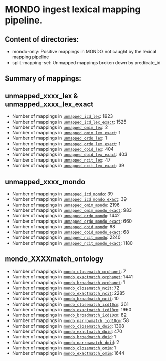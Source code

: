 # MONDO ingest lexical mapping pipeline.
## Content of directories:
* mondo-only: Positive mappings in MONDO not caught by the lexical mapping pipeline
* split-mapping-set: Unmapped mappings broken down by predicate_id
## Summary of mappings:
## unmapped_xxxx_lex & unmapped_xxxx_lex_exact
 * Number of mappings in [`unmapped_icd_lex`](mondo-only/unmapped_icd_lex.tsv): 1923
 * Number of mappings in [`unmapped_icd_lex_exact`](unmapped_icd_lex_exact.tsv): 1525
 * Number of mappings in [`unmapped_omim_lex`](mondo-only/unmapped_omim_lex.tsv): 2
 * Number of mappings in [`unmapped_omim_lex_exact`](unmapped_omim_lex_exact.tsv): 1
 * Number of mappings in [`unmapped_ordo_lex`](mondo-only/unmapped_ordo_lex.tsv): 1
 * Number of mappings in [`unmapped_ordo_lex_exact`](unmapped_ordo_lex_exact.tsv): 1
 * Number of mappings in [`unmapped_doid_lex`](mondo-only/unmapped_doid_lex.tsv): 404
 * Number of mappings in [`unmapped_doid_lex_exact`](unmapped_doid_lex_exact.tsv): 403
 * Number of mappings in [`unmapped_ncit_lex`](mondo-only/unmapped_ncit_lex.tsv): 47
 * Number of mappings in [`unmapped_ncit_lex_exact`](unmapped_ncit_lex_exact.tsv): 39
## unmapped_xxxx_mondo
 * Number of mappings in [`unmapped_icd_mondo`](mondo-only/unmapped_icd_mondo.tsv): 39
 * Number of mappings in [`unmapped_icd_mondo_exact`](unmapped_icd_mondo_exact.tsv): 39
 * Number of mappings in [`unmapped_omim_mondo`](mondo-only/unmapped_omim_mondo.tsv): 2196
 * Number of mappings in [`unmapped_omim_mondo_exact`](unmapped_omim_mondo_exact.tsv): 983
 * Number of mappings in [`unmapped_ordo_mondo`](mondo-only/unmapped_ordo_mondo.tsv): 1442
 * Number of mappings in [`unmapped_ordo_mondo_exact`](unmapped_ordo_mondo_exact.tsv): 660
 * Number of mappings in [`unmapped_doid_mondo`](mondo-only/unmapped_doid_mondo.tsv): 68
 * Number of mappings in [`unmapped_doid_mondo_exact`](unmapped_doid_mondo_exact.tsv): 68
 * Number of mappings in [`unmapped_ncit_mondo`](mondo-only/unmapped_ncit_mondo.tsv): 2240
 * Number of mappings in [`unmapped_ncit_mondo_exact`](unmapped_ncit_mondo_exact.tsv): 1180
## mondo_XXXXmatch_ontology
 * Number of mappings in [`mondo_closematch_orphanet`](split-mapping-set/mondo_closematch_orphanet.tsv): 7
 * Number of mappings in [`mondo_exactmatch_orphanet`](split-mapping-set/mondo_exactmatch_orphanet.tsv): 1441
 * Number of mappings in [`mondo_broadmatch_orphanet`](split-mapping-set/mondo_broadmatch_orphanet.tsv): 1
 * Number of mappings in [`mondo_closematch_ncit`](split-mapping-set/mondo_closematch_ncit.tsv): 72
 * Number of mappings in [`mondo_exactmatch_ncit`](split-mapping-set/mondo_exactmatch_ncit.tsv): 2285
 * Number of mappings in [`mondo_broadmatch_ncit`](split-mapping-set/mondo_broadmatch_ncit.tsv): 10
 * Number of mappings in [`mondo_closematch_icd10cm`](split-mapping-set/mondo_closematch_icd10cm.tsv): 361
 * Number of mappings in [`mondo_exactmatch_icd10cm`](split-mapping-set/mondo_exactmatch_icd10cm.tsv): 1960
 * Number of mappings in [`mondo_broadmatch_icd10cm`](split-mapping-set/mondo_broadmatch_icd10cm.tsv): 82
 * Number of mappings in [`mondo_narrowmatch_icd10cm`](split-mapping-set/mondo_narrowmatch_icd10cm.tsv): 58
 * Number of mappings in [`mondo_closematch_doid`](split-mapping-set/mondo_closematch_doid.tsv): 1308
 * Number of mappings in [`mondo_exactmatch_doid`](split-mapping-set/mondo_exactmatch_doid.tsv): 470
 * Number of mappings in [`mondo_broadmatch_doid`](split-mapping-set/mondo_broadmatch_doid.tsv): 1
 * Number of mappings in [`mondo_narrowmatch_doid`](split-mapping-set/mondo_narrowmatch_doid.tsv): 2
 * Number of mappings in [`mondo_closematch_omim`](split-mapping-set/mondo_closematch_omim.tsv): 1
 * Number of mappings in [`mondo_exactmatch_omim`](split-mapping-set/mondo_exactmatch_omim.tsv): 1644
